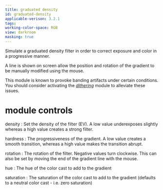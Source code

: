 ```yaml
---
title: graduated density
id: graduated-density
applicable-verison: 3.2.1
tags: 
working-color-space: RGB 
view: darkroom
masking: true
---
```


Simulate a graduated density filter in order to correct exposure and color in a progressive manner.

A line is shown on screen allow the position and rotation of the gradient to be manually modified using the mouse.

This module is known to provoke banding artifacts under certain conditions. You should consider activating the [_dithering_](./dithering.md) module to alleviate these issues.

# module controls

density
: Set the density of the filter (EV). A low value underexposes slightly whereas a high value creates a strong filter.

hardness
: The progressiveness of the gradient. A low value creates a smooth transition, whereas a high value makes the transition abrupt.

rotation
: The rotation of the filter. Negative values turn clockwise. This can also be set by moving the end of the gradient line with the mouse.

hue
: The hue of the color cast to add to the gradient

saturation
: The saturation of the color cast to add to the gradient (defaults to a neutral color cast - i.e. zero saturation)
